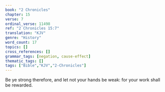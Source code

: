 ```yaml
---
book: "2 Chronicles"
chapter: 15
verse: 7
ordinal_verse: 11498
ref: "2 Chronicles 15:7"
translation: "KJV"
genre: "History"
word_count: 17
topics: []
cross_references: []
grammar_tags: [negation, cause-effect]
thematic_tags: []
tags: ["Bible","KJV","2-Chronicles"]
---
```

Be ye strong therefore, and let not your hands be weak: for your work shall be rewarded.
